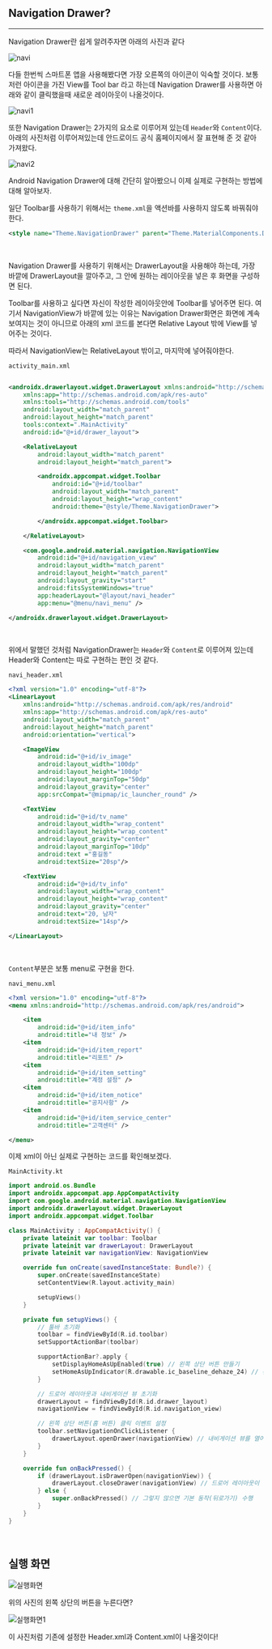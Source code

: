 ## Navigation Drawer?
---
Navigation Drawer란 쉽게 알려주자면 아래의 사진과 같다

![navi](https://cdn.discordapp.com/attachments/1089420730963329074/1133929659717931088/image.png)

다들 한번씩 스마트폰 앱을 사용해봤다면 가장 오른쪽의 아이콘이 익숙할 것이다. 보통 저런 아이콘을 가진 View를 Tool bar 라고 하는데 Navigation Drawer를 사용하면 아래와 같이 클릭했을때 새로운 레이아웃이 나올것이다.

![navi1](https://cdn.discordapp.com/attachments/1089420730963329074/1133929699341500496/image.png)

또한 Navigation Drawer는 2가지의 요소로 이루어져 있는데 `Header`와 `Content`이다. 아래의 사진처럼 이루어져있는데 안드로이드 공식 홈페이지에서 잘 표현해 준 것 같아 가져왔다.

![navi2](https://img1.daumcdn.net/thumb/R1280x0/?scode=mtistory2&fname=https%3A%2F%2Fblog.kakaocdn.net%2Fdn%2FcuGGlS%2FbtqRx1mOKqU%2FkSMQBHqM9HMKrOKyRLJVL0%2Fimg.png)

Android Navigation Drawer에 대해 간단히 알아봤으니 이제 실제로 구현하는 방법에 대해 알아보자.

일단 Toolbar를 사용하기 위해서는 `theme.xml`을 액션바를 사용하지 않도록 바꿔줘야한다.

```xml
<style name="Theme.NavigationDrawer" parent="Theme.MaterialComponents.DayNight.NoActionBar">
```

<br>

Navigation Drawer를 사용하기 위해서는 DrawerLayout을 사용해야 하는데, 가장 바깥에 DrawerLayout을 깔아주고, 그 안에 원하는 레이아웃을 넣은 후 화면을 구성하면 된다. 

Toolbar를 사용하고 싶다면 자신이 작성한 레이아웃안에 Toolbar를 넣어주면 된다. 여기서 NavigationView가 바깥에 있는 이유는 Navigation Drawer화면은 화면에 계속 보여지는 것이 아니므로 아래의 xml 코드를 본다면 Relative Layout 밖에 View를 넣어주는 것이다. 

따라서 NavigationView는 RelativeLayout 밖이고, 마지막에 넣어줘야한다.

`activity_main.xml`
```xml

<androidx.drawerlayout.widget.DrawerLayout xmlns:android="http://schemas.android.com/apk/res/android"
    xmlns:app="http://schemas.android.com/apk/res-auto"
    xmlns:tools="http://schemas.android.com/tools"
    android:layout_width="match_parent"
    android:layout_height="match_parent"
    tools:context=".MainActivity"
    android:id="@+id/drawer_layout">

    <RelativeLayout
        android:layout_width="match_parent"
        android:layout_height="match_parent">

        <androidx.appcompat.widget.Toolbar
            android:id="@+id/toolbar"
            android:layout_width="match_parent"
            android:layout_height="wrap_content"
            android:theme="@style/Theme.NavigationDrawer">

        </androidx.appcompat.widget.Toolbar>

    </RelativeLayout>

    <com.google.android.material.navigation.NavigationView
        android:id="@+id/navigation_view"
        android:layout_width="match_parent"
        android:layout_height="match_parent"
        android:layout_gravity="start"
        android:fitsSystemWindows="true"
        app:headerLayout="@layout/navi_header"
        app:menu="@menu/navi_menu" />

</androidx.drawerlayout.widget.DrawerLayout>
```

<br>

위에서 말했던 것처럼 NavigationDrawer는 `Header`와 `Content`로 이루어져 있는데 Header와 Content는 따로 구현하는 편인 것 같다.

`navi_header.xml`
```xml
<?xml version="1.0" encoding="utf-8"?>
<LinearLayout
    xmlns:android="http://schemas.android.com/apk/res/android"
    xmlns:app="http://schemas.android.com/apk/res-auto"
    android:layout_width="match_parent"
    android:layout_height="match_parent"
    android:orientation="vertical">

    <ImageView
        android:id="@+id/iv_image"
        android:layout_width="100dp"
        android:layout_height="100dp"
        android:layout_marginTop="50dp"
        android:layout_gravity="center"
        app:srcCompat="@mipmap/ic_launcher_round" />

    <TextView
        android:id="@+id/tv_name"
        android:layout_width="wrap_content"
        android:layout_height="wrap_content"
        android:layout_gravity="center"
        android:layout_marginTop="10dp"
        android:text ="홍길동"
        android:textSize="20sp"/>

    <TextView
        android:id="@+id/tv_info"
        android:layout_width="wrap_content"
        android:layout_height="wrap_content"
        android:layout_gravity="center"
        android:text="20, 남자"
        android:textSize="14sp"/>

</LinearLayout>
```

<br>

`Content`부분은 보통 menu로 구현을 한다.

`navi_menu.xml`
```xml
<?xml version="1.0" encoding="utf-8"?>
<menu xmlns:android="http://schemas.android.com/apk/res/android">

    <item
        android:id="@+id/item_info"
        android:title="내 정보" />
    <item
        android:id="@+id/item_report"
        android:title="리포트" />
    <item
        android:id="@+id/item_setting"
        android:title="계정 설정" />
    <item
        android:id="@+id/item_notice"
        android:title="공지사항" />
    <item
        android:id="@+id/item_service_center"
        android:title="고객센터" />

</menu>
```

이제 xml이 아닌 실제로 구현하는 코드를 확인해보겠다.

`MainActivity.kt`
```kotlin
import android.os.Bundle
import androidx.appcompat.app.AppCompatActivity
import com.google.android.material.navigation.NavigationView
import androidx.drawerlayout.widget.DrawerLayout
import androidx.appcompat.widget.Toolbar

class MainActivity : AppCompatActivity() {
    private lateinit var toolbar: Toolbar
    private lateinit var drawerLayout: DrawerLayout
    private lateinit var navigationView: NavigationView

    override fun onCreate(savedInstanceState: Bundle?) {
        super.onCreate(savedInstanceState)
        setContentView(R.layout.activity_main)

        setupViews()
    }

    private fun setupViews() {
        // 툴바 초기화
        toolbar = findViewById(R.id.toolbar)
        setSupportActionBar(toolbar)

        supportActionBar?.apply {
            setDisplayHomeAsUpEnabled(true) // 왼쪽 상단 버튼 만들기
            setHomeAsUpIndicator(R.drawable.ic_baseline_dehaze_24) // 왼쪽 상단 버튼 아이콘 지정
        }

        // 드로어 레이아웃과 내비게이션 뷰 초기화
        drawerLayout = findViewById(R.id.drawer_layout)
        navigationView = findViewById(R.id.navigation_view)

        // 왼쪽 상단 버튼(홈 버튼) 클릭 이벤트 설정
        toolbar.setNavigationOnClickListener {
            drawerLayout.openDrawer(navigationView) // 내비게이션 뷰를 열어서 드로어 레이아웃을 보여줌
        }
    }

    override fun onBackPressed() {
        if (drawerLayout.isDrawerOpen(navigationView)) {
            drawerLayout.closeDrawer(navigationView) // 드로어 레이아웃이 열려있다면 닫기
        } else {
            super.onBackPressed() // 그렇지 않으면 기본 동작(뒤로가기) 수행
        }
    }
}
```

<br>

## 실행 화면
![실행화면](https://img1.daumcdn.net/thumb/R1280x0/?scode=mtistory2&fname=https%3A%2F%2Fblog.kakaocdn.net%2Fdn%2FB8eAO%2FbtqRqcpCXWi%2Fc3kNBaGFkQLbMzsAdBWqi0%2Fimg.png)

위의 사진의 왼쪽 상단의 버튼을 누른다면?

![실행화면1](https://img1.daumcdn.net/thumb/R1280x0/?scode=mtistory2&fname=https%3A%2F%2Fblog.kakaocdn.net%2Fdn%2Fdhu5tw%2FbtqRqRertuC%2FNXIl2d0zK9LhU80TCHDQnk%2Fimg.png)

이 사진처럼 기존에 설정한 Header.xml과 Content.xml이 나올것이다!